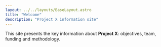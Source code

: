 ```yaml
---
layout: ../../layouts/BaseLayout.astro
title: "Welcome"
description: "Project X information site"
---
```

This site presents the key information about **Project X**: objectives, team, funding and methodology.
